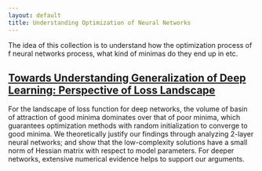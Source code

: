 ```yaml
---
layout: default
title: Understanding Optimization of Neural Networks
---
```


The idea of this collection is to understand how the optimization process of f neural networks process, what kind of minimas do they end up in etc.

## [Towards Understanding Generalization of Deep Learning: Perspective of Loss Landscape](https://arxiv.org/pdf/1706.10239.pdf)

For the landscape of loss function for deep networks, the
volume of basin of attraction of good minima dominates over that of poor minima, which guarantees optimization methods with random initialization to converge to good minima. We theoretically justify our findings through analyzing 2-layer neural networks; and show that the low-complexity solutions have a small norm of Hessian matrix with respect to model parameters. For deeper networks, extensive numerical evidence helps to support our arguments.
